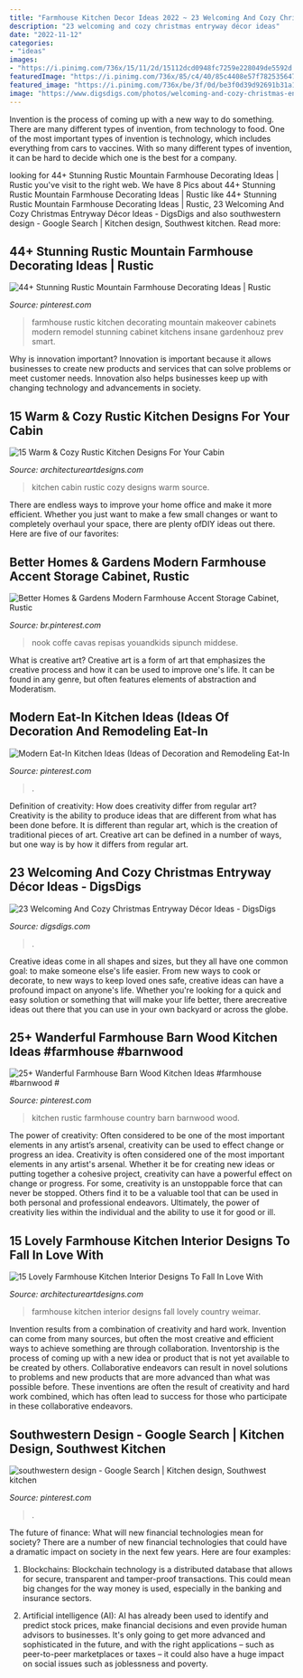 ```yaml
---
title: "Farmhouse Kitchen Decor Ideas 2022 ~ 23 Welcoming And Cozy Christmas Entryway Décor Ideas"
description: "23 welcoming and cozy christmas entryway décor ideas"
date: "2022-11-12"
categories:
- "ideas"
images:
- "https://i.pinimg.com/736x/15/11/2d/15112dcd0948fc7259e228049de5592d.jpg"
featuredImage: "https://i.pinimg.com/736x/85/c4/40/85c4408e57f7825356476f405c3eac14.jpg"
featured_image: "https://i.pinimg.com/736x/be/3f/0d/be3f0d39d92691b31a18defa7fe7e5d9.jpg"
image: "https://www.digsdigs.com/photos/welcoming-and-cozy-christmas-entryway-decor-ideas-2-554x738.jpg"
---
```



Invention is the process of coming up with a new way to do something. There are many different types of invention, from technology to food. One of the most important types of invention is technology, which includes everything from cars to vaccines. With so many different types of invention, it can be hard to decide which one is the best for a company.

	

		
looking for 44+ Stunning Rustic Mountain Farmhouse Decorating Ideas | Rustic you've visit to the right web. We have 8 Pics about 44+ Stunning Rustic Mountain Farmhouse Decorating Ideas | Rustic like 44+ Stunning Rustic Mountain Farmhouse Decorating Ideas | Rustic, 23 Welcoming And Cozy Christmas Entryway Décor Ideas - DigsDigs and also southwestern design - Google Search | Kitchen design, Southwest kitchen. Read more:
		
    
## 44+ Stunning Rustic Mountain Farmhouse Decorating Ideas | Rustic

<img loading=lazy src="https://i.pinimg.com/736x/c6/81/a8/c681a8d706f78a50caf2353736f9663a.jpg" onerror="this.onerror=null;this.src='https://tse4.mm.bing.net/th?id=OIP.43ixs4EQaPWxPgPxVYsDlgHaLH&amp;pid=15.1';" alt="44+ Stunning Rustic Mountain Farmhouse Decorating Ideas | Rustic">

_Source: pinterest.com_

>farmhouse rustic kitchen decorating mountain makeover cabinets modern remodel stunning cabinet kitchens insane gardenhouz prev smart. 

	

Why is innovation important?
Innovation is important because it allows businesses to create new products and services that can solve problems or meet customer needs. Innovation also helps businesses keep up with changing technology and advancements in society.

    
## 15 Warm &amp; Cozy Rustic Kitchen Designs For Your Cabin

<img loading=lazy src="https://www.architectureartdesigns.com/wp-content/uploads/2014/10/15-Warm-Cozy-Rustic-Kitchen-Designs-For-Your-Cabin-15-630x686.jpg" onerror="this.onerror=null;this.src='https://tse4.mm.bing.net/th?id=OIP.F7NQvskHAXk3WaJUgrhHAQHaIE&amp;pid=15.1';" alt="15 Warm &amp; Cozy Rustic Kitchen Designs For Your Cabin">

_Source: architectureartdesigns.com_

>kitchen cabin rustic cozy designs warm source. 

	

There are endless ways to improve your home office and make it more efficient. Whether you just want to make a few small changes or want to completely overhaul your space, there are plenty ofDIY ideas out there. Here are five of our favorites: 

    
## Better Homes &amp; Gardens Modern Farmhouse Accent Storage Cabinet, Rustic

<img loading=lazy src="https://i.pinimg.com/736x/15/11/2d/15112dcd0948fc7259e228049de5592d.jpg" onerror="this.onerror=null;this.src='https://tse2.mm.bing.net/th?id=OIP.0TvOhCzcQxoXS9JPUOUIhgHaLH&amp;pid=15.1';" alt="Better Homes &amp; Gardens Modern Farmhouse Accent Storage Cabinet, Rustic">

_Source: br.pinterest.com_

>nook coffe cavas repisas youandkids sipunch middese. 

	

What is creative art?
Creative art is a form of art that emphasizes the creative process and how it can be used to improve one's life. It can be found in any genre, but often features elements of abstraction and Moderatism.

    
## Modern Eat-In Kitchen Ideas (Ideas Of Decoration And Remodeling Eat-In

<img loading=lazy src="https://i.pinimg.com/736x/85/c4/40/85c4408e57f7825356476f405c3eac14.jpg" onerror="this.onerror=null;this.src='https://tse4.mm.bing.net/th?id=OIP.TgByallkzwIXBiDZSIkoRAHaLG&amp;pid=15.1';" alt="Modern Eat-In Kitchen Ideas (Ideas of Decoration and Remodeling Eat-In">

_Source: pinterest.com_

>. 

	

Definition of creativity: How does creativity differ from regular art?
Creativity is the ability to produce ideas that are different from what has been done before. It is different than regular art, which is the creation of traditional pieces of art. Creative art can be defined in a number of ways, but one way is by how it differs from regular art.

    
## 23 Welcoming And Cozy Christmas Entryway Décor Ideas - DigsDigs

<img loading=lazy src="https://www.digsdigs.com/photos/welcoming-and-cozy-christmas-entryway-decor-ideas-2-554x738.jpg" onerror="this.onerror=null;this.src='https://tse4.mm.bing.net/th?id=OIP.E36mKMpe1R-8RhbwxGozKAHaJ3&amp;pid=15.1';" alt="23 Welcoming And Cozy Christmas Entryway Décor Ideas - DigsDigs">

_Source: digsdigs.com_

>. 

	

Creative ideas come in all shapes and sizes, but they all have one common goal: to make someone else's life easier. From new ways to cook or decorate, to new ways to keep loved ones safe, creative ideas can have a profound impact on anyone's life. Whether you're looking for a quick and easy solution or something that will make your life better, there arecreative ideas out there that you can use in your own backyard or across the globe.

    
## 25+ Wanderful Farmhouse Barn Wood Kitchen Ideas #farmhouse #barnwood #

<img loading=lazy src="https://i.pinimg.com/736x/be/3f/0d/be3f0d39d92691b31a18defa7fe7e5d9.jpg" onerror="this.onerror=null;this.src='https://tse2.mm.bing.net/th?id=OIP._uPbWgOgSO6BEOS9qxu2jwHaKj&amp;pid=15.1';" alt="25+ Wanderful Farmhouse Barn Wood Kitchen Ideas #farmhouse #barnwood #">

_Source: pinterest.com_

>kitchen rustic farmhouse country barn barnwood wood. 

	

The power of creativity: Often considered to be one of the most important elements in any artist’s arsenal, creativity can be used to effect change or progress an idea.
Creativity is often considered one of the most important elements in any artist's arsenal. Whether it be for creating new ideas or putting together a cohesive project, creativity can have a powerful effect on change or progress. For some, creativity is an unstoppable force that can never be stopped. Others find it to be a valuable tool that can be used in both personal and professional endeavors. Ultimately, the power of creativity lies within the individual and the ability to use it for good or ill.

    
## 15 Lovely Farmhouse Kitchen Interior Designs To Fall In Love With

<img loading=lazy src="https://www.architectureartdesigns.com/wp-content/uploads/2015/01/15-Lovely-Farmhouse-Kitchen-Interior-Designs-To-Fall-In-Love-With-14-630x947.jpg" onerror="this.onerror=null;this.src='https://tse2.mm.bing.net/th?id=OIP.8fgxQoYLacI_137vVdS93QHaLI&amp;pid=15.1';" alt="15 Lovely Farmhouse Kitchen Interior Designs To Fall In Love With">

_Source: architectureartdesigns.com_

>farmhouse kitchen interior designs fall lovely country weimar. 

	

Invention results from a combination of creativity and hard work.
Invention can come from many sources, but often the most creative and efficient ways to achieve something are through collaboration. Inventorship is the process of coming up with a new idea or product that is not yet available to be created by others. Collaborative endeavors can result in novel solutions to problems and new products that are more advanced than what was possible before. These inventions are often the result of creativity and hard work combined, which has often lead to success for those who participate in these collaborative endeavors.

    
## Southwestern Design - Google Search | Kitchen Design, Southwest Kitchen

<img loading=lazy src="https://i.pinimg.com/736x/a2/24/07/a22407b84bfc6d7c2d71ee2fdcfb0626.jpg" onerror="this.onerror=null;this.src='https://tse4.mm.bing.net/th?id=OIP.IP6jIrleILyBi7amHUar5wHaKM&amp;pid=15.1';" alt="southwestern design - Google Search | Kitchen design, Southwest kitchen">

_Source: pinterest.com_

>. 

	

The future of finance: What will new financial technologies mean for society?
There are a number of new financial technologies that could have a dramatic impact on society in the next few years. Here are four examples:
1. Blockchains: Blockchain technology is a distributed database that allows for secure, transparent and tamper-proof transactions. This could mean big changes for the way money is used, especially in the banking and insurance sectors.

2. Artificial intelligence (AI): AI has already been used to identify and predict stock prices, make financial decisions and even provide human advisors to businesses. It's only going to get more advanced and sophisticated in the future, and with the right applications – such as peer-to-peer marketplaces or taxes – it could also have a huge impact on social issues such as joblessness and poverty.


